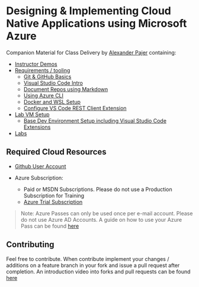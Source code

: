 # Designing & Implementing Cloud Native Applications using Microsoft Azure

Companion Material for Class Delivery by [Alexander Pajer](https://www.linkedin.com/in/alexander-pajer-3bb26511a/) containing:

  - [Instructor Demos](./demos)
  - [Requirements / tooling](./tooling)
    - [Git & GitHub Basics](./tooling/01-Github)
    - [Visual Studio Code Intro](./tooling/02-VSCode)
    - [Document Repos using Markdown](./tooling/03-Markdown)
    - [Using Azure CLI](./tooling/04-CLI)
    - [Docker and WSL Setup](./tooling/08-Docker-WSL)
    - [Configure VS Code REST Client Extension](./tooling/07-REST-Client)
  - [Lab VM Setup](./setup)
    - [Base Dev Environment Setup including Visual Studio Code Extensions](./setup/#basics)
  - [Labs](./Labs)

## Required Cloud Resources

- [Github User Account](https://github.com/)

- Azure Subscription:

  - Paid or MSDN Subscriptions. Please do not use a Production Subscription for Training
  - [Azure Trial Subscription](https://azure.microsoft.com/en-us/free/)

> Note: Azure Passes can only be used once per e-mail account. Please do not use Azure AD Accounts. A guide on how to use your Azure Pass can be found [here](./tooling/05-AzurePass)

## Contributing

Feel free to contribute. When contribute implement your changes / additions on a feature branch in your fork and issue a pull request after completion. An introduction video into forks and pull requests can be found [here](https://www.youtube.com/watch?v=nT8KGYVurIU)
